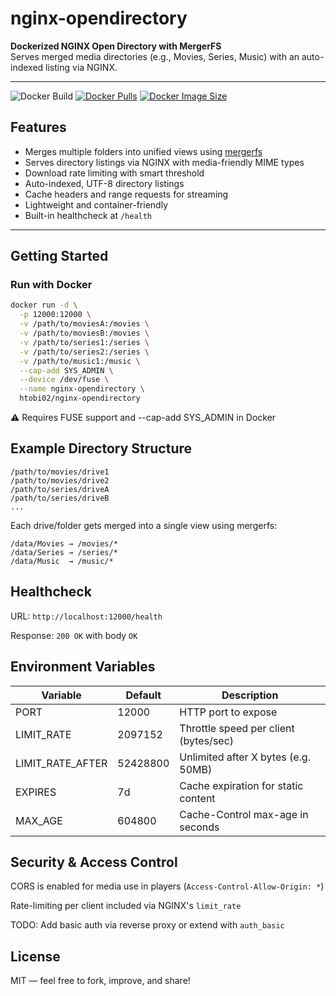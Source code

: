 ﻿# nginx-opendirectory

**Dockerized NGINX Open Directory with MergerFS**  
Serves merged media directories (e.g., Movies, Series, Music) with an auto-indexed listing via NGINX.

---
![Docker Build](https://github.com/htobi02/nginx-opendirectory/actions/workflows/docker-image.yml/badge.svg)
[![Docker Pulls](https://img.shields.io/docker/pulls/htobi02/nginx-opendirectory.svg)](https://hub.docker.com/r/htobi02/nginx-opendirectory)
[![Docker Image Size](https://img.shields.io/docker/image-size/htobi02/nginx-opendirectory/latest)](https://hub.docker.com/r/htobi02/nginx-opendirectory)

## Features

- Merges multiple folders into unified views using [mergerfs](https://github.com/trapexit/mergerfs)
- Serves directory listings via NGINX with media-friendly MIME types
- Download rate limiting with smart threshold
- Auto-indexed, UTF-8 directory listings
- Cache headers and range requests for streaming
- Lightweight and container-friendly
- Built-in healthcheck at `/health`

---

## Getting Started

### Run with Docker

```bash
docker run -d \
  -p 12000:12000 \
  -v /path/to/moviesA:/movies \
  -v /path/to/moviesB:/movies \
  -v /path/to/series1:/series \
  -v /path/to/series2:/series \
  -v /path/to/music1:/music \
  --cap-add SYS_ADMIN \
  --device /dev/fuse \
  --name nginx-opendirectory \
  htobi02/nginx-opendirectory
```
⚠️ Requires FUSE support and --cap-add SYS_ADMIN in Docker

## Example Directory Structure
```
/path/to/movies/drive1
/path/to/movies/drive2
/path/to/series/driveA
/path/to/series/driveB
...
```
Each drive/folder gets merged into a single view using mergerfs:

```
/data/Movies → /movies/*
/data/Series → /series/*
/data/Music  → /music/*
```

## Healthcheck
URL: `http://localhost:12000/health`

Response: `200 OK` with body `OK`

## Environment Variables

|Variable|Default|Description|
|-----|-----|-----|
|PORT|12000|HTTP port to expose|
|LIMIT_RATE|2097152|Throttle speed per client (bytes/sec)|
|LIMIT_RATE_AFTER|52428800|Unlimited after X bytes (e.g. 50MB)|
|EXPIRES|7d|Cache expiration for static content|
|MAX_AGE|604800|Cache-Control max-age in seconds|

## Security & Access Control
CORS is enabled for media use in players (`Access-Control-Allow-Origin: *`)

Rate-limiting per client included via NGINX's `limit_rate`

TODO: Add basic auth via reverse proxy or extend with `auth_basic`

## License
MIT — feel free to fork, improve, and share!
